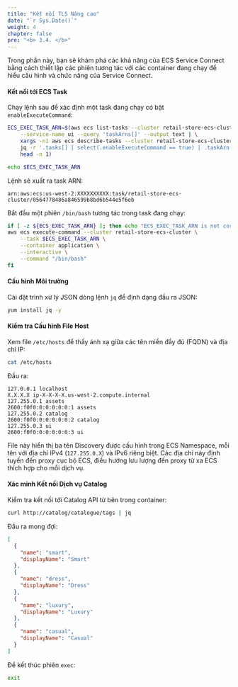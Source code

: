 ```yaml
---
title: "Kết nối TLS Nâng cao"
date: "`r Sys.Date()`"
weight: 4
chapter: false
pre: "<b> 3.4. </b>"
---
```


Trong phần này, bạn sẽ khám phá các khả năng của ECS Service Connect bằng cách thiết lập các phiên tương tác với các container đang chạy để hiểu cấu hình và chức năng của Service Connect.

#### Kết nối tới ECS Task

Chạy lệnh sau để xác định một task đang chạy có bật `enableExecuteCommand`:

```bash
ECS_EXEC_TASK_ARN=$(aws ecs list-tasks --cluster retail-store-ecs-cluster \
    --service-name ui --query 'taskArns[]' --output text | \
    xargs -n1 aws ecs describe-tasks --cluster retail-store-ecs-cluster --tasks | \
    jq -r '.tasks[] | select(.enableExecuteCommand == true) | .taskArn' | \
    head -n 1)

echo $ECS_EXEC_TASK_ARN
```

Lệnh sẽ xuất ra task ARN:

```
arn:aws:ecs:us-west-2:XXXXXXXXXX:task/retail-store-ecs-cluster/0564778486a846599b8bd6b544e5f6eb
```

Bắt đầu một phiên `/bin/bash` tương tác trong task đang chạy:

```bash
if [ -z ${ECS_EXEC_TASK_ARN} ]; then echo "ECS_EXEC_TASK_ARN is not correctly configured!"; else
aws ecs execute-command --cluster retail-store-ecs-cluster \
    --task $ECS_EXEC_TASK_ARN \
    --container application \
    --interactive \
    --command "/bin/bash"
fi
```

#### Cấu hình Môi trường

Cài đặt trình xử lý JSON dòng lệnh `jq` để định dạng đầu ra JSON:

```bash
yum install jq -y
```

#### Kiểm tra Cấu hình File Host

Xem file `/etc/hosts` để thấy ánh xạ giữa các tên miền đầy đủ (FQDN) và địa chỉ IP:

```bash
cat /etc/hosts
```

Đầu ra:
```
127.0.0.1 localhost
X.X.X.X ip-X-X-X-X.us-west-2.compute.internal
127.255.0.1 assets
2600:f0f0:0:0:0:0:0:1 assets
127.255.0.2 catalog
2600:f0f0:0:0:0:0:0:2 catalog
127.255.0.3 ui
2600:f0f0:0:0:0:0:0:3 ui
```

File này hiển thị ba tên Discovery được cấu hình trong ECS Namespace, mỗi tên với địa chỉ IPv4 (`127.255.0.X`) và IPv6 riêng biệt. Các địa chỉ này định tuyến đến proxy cục bộ ECS, điều hướng lưu lượng đến proxy từ xa ECS thích hợp cho mỗi dịch vụ.

#### Xác minh Kết nối Dịch vụ Catalog

Kiểm tra kết nối tới Catalog API từ bên trong container:

```bash
curl http://catalog/catalogue/tags | jq
```

Đầu ra mong đợi:
```json
[
  {
    "name": "smart",
    "displayName": "Smart"
  },
  {
    "name": "dress",
    "displayName": "Dress"
  },
  {
    "name": "luxury",
    "displayName": "Luxury"
  },
  {
    "name": "casual",
    "displayName": "Casual"
  }
]
```

Để kết thúc phiên `exec`:
```bash
exit
```